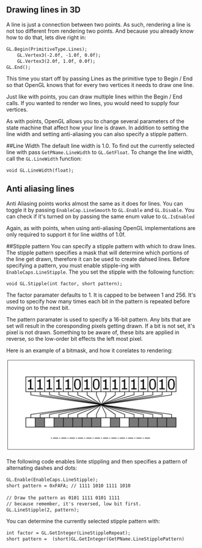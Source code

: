 ## Drawing lines in 3D
A line is just a connection between two points. As such, rendering a line is not too different from rendering two points. And because you already know how to do that, lets dive right in:

```
GL.Begin(PrimitiveType.Lines);
    GL.Vertex3(-2.0f, -1.0f, 0.0f);
    GL.Vertex3(2.0f, 1.0f, 0.0f);
GL.End();
```

This time you start off by passing Lines as the primitive type to Begin / End so that OpenGL knows that for every two vertices it needs to draw one line.

Just like with points, you can draw multiple lines within the Begin / End calls. If you wanted to render wo lines, you would need to supply four vertices.

As with points, OpenGL allows you to change several parameters of the state machine that affect how your line is drawn. In addition to setting the line width and setting anti-aliasing you can also specify a stipple pattern.

##Line Width
The default line width is 1.0. To find out the currently selected line with pass ```GetPName.LineWidth``` to ```GL.GetFloat```. To change the line width, call the ```GL.LineWidth``` function:

```
void GL.LineWidth(float);
```

## Anti aliasing lines
Anti Aliasing points works almost the same as it does for lines. You can toggle it by passing ```EnableCap.LineSmooth``` to ```GL.Enable``` and ```GL.Disable```. You can check if it's turned on by passing the same enum value to ```GL.IsEnabled```

Again, as with points, when using anti-aliasing OpenGL implementations are only required to support it for line widths of 1.0f.

##Stipple pattern
You can specify a stipple pattern with which to draw lines. The stipple pattern specifies a mask that will determine which portions of the line get drawn, therefore it can be used to create dahsed lines. Before specifying a pattern, you must enable stipple-ing with ```EnableCaps.LineStipple```. The you set the stipple with the following function:

```
void GL.Stipple(int factor, short pattern);
```

The factor paramater defaults to 1. It is capped to be between 1 and 256. It's used to specify how many times each bit in the pattern is repeated before moving on to the next bit. 

The pattern paramater is used to specify a 16-bit pattern. Any bits that are set will result in the coresponding pixels getting drawn. If a bit is not set, it's pixel is not drawn. Something to be aware of, these bits are applied in reverse, so the low-order bit effects the left most pixel.

Here is an example of a bitmask, and how it corelates to rendering:

![BitPattern](bits.png)

The following code enables linte stippling and then specifies a pattern of alternating dashes and dots:

```
GL.Enable(EnableCaps.LineStipple);
short pattern = 0xFAFA; // 1111 1010 1111 1010

// Draw the pattern as 0101 1111 0101 1111
// because remember, it's reversed, low bit first.
GL.LineStipple(2, pattern);
```

You can determine the currently selected stipple pattern with:

```
int factor = GL.GetInteger(LineStippleRepeat);
short pattern =  (short)GL.GetInteger(GetPName.LineStipplePattern)
```